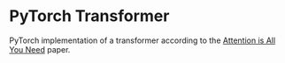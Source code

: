 # PyTorch Transformer
PyTorch implementation of a transformer according to the [Attention is All You Need](https://arxiv.org/abs/1706.03762) paper.
